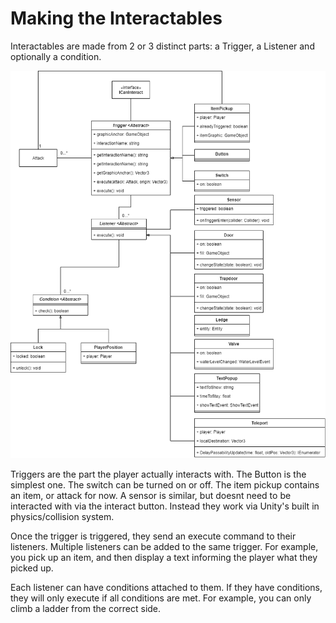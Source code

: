 # Making the Interactables

Interactables are made from 2 or 3 distinct parts: a Trigger, a Listener and optionally a condition.

![](<../.gitbook/assets/image (6) (1) (1).png>)

Triggers are the part the player actually interacts with. The Button is the simplest one. The switch can be turned on or off. The item pickup contains an item, or attack for now. A sensor is similar, but doesnt need to be interacted with via the interact button. Instead they work via Unity's built in physics/collision system.

Once the trigger is triggered, they send an execute command to their listeners. Multiple listeners can be added to the same trigger. For example, you pick up an item, and then display a text informing the player what they picked up.

Each listener can have conditions attached to them. If they have conditions, they will only execute if all conditions are met. For example, you can only climb a ladder from the correct side.
